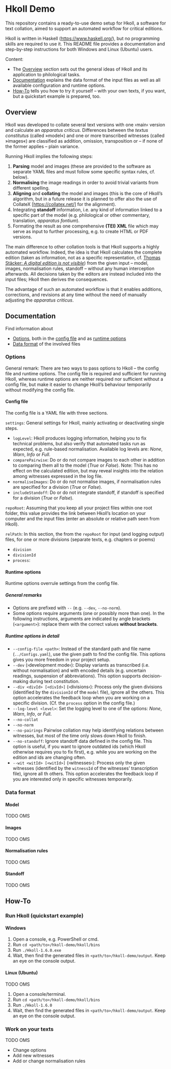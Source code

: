 # Hkoll Demo

This repository contains a ready-to-use demo setup for Hkoll, a software for text collation, aimed to support an automated workflow for critical editions.

Hkoll is written in Haskell (https://www.haskell.org/),
but no programming skills are required to use it.
This README file provides a documentation and step-by-step instructions for both Windows and Linux (Ubuntu) users.

Content:
- The [Overview](#overview) section sets out the general ideas of Hkoll and its application to philological tasks.
- [Documentation](#documentation) explains the data format of the input files as well as all available configuration and runtime options.
- [How-To](#how-to) tells you how to try it yourself – with your own texts, if you want, but a quickstart example is prepared, too.

## Overview

Hkoll was developed to collate several text versions with one ›main‹ version and calculate an *apparatus criticus*. Differences between the *textus constitutus* (called »model«) and one or more transcribed witnesses (called »images«) are classified as addition, omission, transposition or – if none of the former applies – plain variance.

Running Hkoll implies the following steps:
1. **Parsing** model and images (these are provided to the software as separate YAML files and must follow some specific syntax rules, cf. below).
2. **Normalising** the image readings in order to avoid trivial variants from different spelling.
3. **Aligning** and **collating** the model and images (this is the core of Hkoll’s algorithm, but in a future release it is planned to offer also the use of CollateX [https://collatex.net/] for the alignment).
4. Integrating **standoff** information, i.e. any kind of information linked to a specific part of the model (e.g. philological or other commentary, translation, *apparatus fontium*).
5. Formating the result as one comprehensive **(TEI) XML** file which may serve as input to further processing, e.g. to create HTML or PDF versions.

The main difference to other collation tools is that Hkoll supports a highly automated workflow. Indeed, the idea is that Hkoll calculates the complete edition (taken as information, not as a specific representation, cf. [Thomas Stäcker: *A digital edition is not visible*](https://doi.org/10.26083/tuprints-00019469)) from the given input – model, images, normalisation rules, standoff – without any human interception afterwards. All decisions taken by the editors are instead included into the input files; Hkoll then derives the consequences.

The advantage of such an automated workflow is that it enables additions, corrections, and revisions at any time without the need of manually adjusting the *apparatus criticus*.

## Documentation

Find information about
- [Options](#options), both in the [config file](#config-file) and as [runtime options](#runtime-options)
- [Data format](#data-format) of the involved files

### Options

General remark: There are two ways to pass options to Hkoll – the config file and runtime options. The config file is required and sufficient for running Hkoll, whereas runtime options are neither required nor sufficient without a config file, but make it easier to change Hkoll’s behaviour temporarily without modifying the config file.

#### Config file

The config file is a YAML file with three sections.

`settings`: General settings for Hkoll, mainly activating or deactivating single steps.
- `logLevel`: Hkoll produces logging information, helping you to fix technical problems, but also verify that automated tasks run as expected, e.g. rule-based normalisation. Available log levels are: *None*, *Warn*, *Info* or *Full*.
- `comparePairwise`: Do or do not compare images to each other in addition to comparing them all to the model (*True* or *False*). Note: This has no effect on the calculated edition, but may reveal insights into the relation among witnesses expressed in the log file.
- `normaliseImages`: Do or do not normalise images, if normalisation rules are specified for a division (*True* or *False*).
- `includeStandoff`: Do or do not integrate standoff, if standoff is specified for a division (*True* or *False*).

`repoRoot`: Assuming that you keep all your project files within one root folder, this value provides the link between Hkoll’s location on your computer and the input files (enter an absolute or relative path seen from Hkoll).

`relPath`: In this section, the from the `repoRoot` for input (and logging output) files, for one or more divisions (separate texts, e.g. chapters or poems)
- `division`
- `divisionId`
- `process`:

#### Runtime options

Runtime options overrule settings from the config file.

##### General remarks
- Options are prefixed with `--` (e.g. `--dev`, `--no-norm`).
- Some options require arguments (one or possibly more than one). In the following instructions, arguments are indicated by angle brackets (`<argument>`): replace them with the correct values **without brackets**.

##### Runtime options in detail

- `--config-file <path>`: Instead of the standard path and file name (`../Configs.yaml`), use the given path to find the config file. This options gives you more freedom in your project setup.
- `--dev` (›development mode‹): Display variants as transcribed (i.e. without normalisation) and with encoded details (e.g. uncertain readings, suspension of abbreviations). This option supports decision-making during text constitution.
- `--div <divId> [<divId>]` (›divisions‹): Process only the given divisions (identified by the `divisionId` of the `model` file), ignore all the others. This option accelerates the feedback loop when you are working on a specific division. (Cf. the `process` option in the config file.)
- `--log-level <level>`: Set the logging level to one of the options: *None*, *Warn*, *Info*, or *Full*.
- `--no-collat`
- `--no-norm`
- `--no-pairings` Pairwise collation may help identifying relations between witnesses, but most of the time only slows down Hkoll to finish.
- `--no-standoff`: Ignore standoff data defined in the config file. This option is useful, if you want to ignore outdated ids (which Hkoll otherwise requires you to fix first), e.g. while you are working on the edition and ids are changing often.
- `--wit <witId> [<witId>]` (›witnesses‹): Process only the given witnesses (identified by the `witnessId` of the witnesses’ transcription file), ignore all th others. This option accelerates the feedback loop if you are interested only in specific witnesses temporarily.

### Data format

#### Model

TODO OMS

#### Images

TODO OMS

#### Normalisation rules

TODO OMS

#### Standoff

TODO OMS

## How-To

### Run Hkoll (quickstart example)

#### Windows

1. Open a console, e.g. PowerShell or cmd.
2. Run `cd <path/to>/hkoll-demo/hkoll/bins`
3. Run `./Hkoll-1.6.0.exe`
4. Wait, then find the generated files in `<path/to>/hkoll-demo/output`. Keep an eye on the console output.

#### Linux (Ubuntu)

TODO OMS

1. Open a console/terminal.
2. Run `cd <path/to>/hkoll-demo/hkoll/bins`
3. Run `./Hkoll-1.6.0`
4. Wait, then find the generated files in `<path/to>/hkoll-demo/output`. Keep an eye on the console output.

### Work on your texts

TODO OMS

- Change options
- Add new witnesses
- Add or change normalisation rules